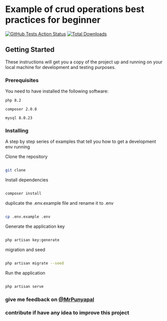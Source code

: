 # Example of crud operations best practices for beginner
[![GitHub Tests Action Status](https://img.shields.io/github/actions/workflow/status/mr-punyapal/basic-crud/tests.yml?branch=main&label=tests&style=flat-square)](https://github.com/mr-punyapal/basic-crud/actions?query=workflow%3Atests+branch%3Amain)
[![Total Downloads](https://img.shields.io/packagist/dt/mr-punyapal/basic-crud.svg?style=flat-square)](https://packagist.org/packages/mr-punyapal/basic-crud)
## Getting Started

These instructions will get you a copy of the project up and running on your local machine for development and testing purposes.

### Prerequisites

You need to have installed the following software:

```
php 8.2

composer 2.0.8

mysql 8.0.23
```

### Installing

A step by step series of examples that tell you how to get a development env running

Clone the repository

```bash

git clone

```

Install dependencies

```bash

composer install

```

duplicate the .env.example file and rename it to .env

```bash

cp .env.example .env

```

Generate the application key

```bash

php artisan key:generate

```

migration and seed

```bash

php artisan migrate --seed

```

Run the application

```bash

php artisan serve

```

### give me feedback on  [@MrPunyapal](https://x.com/MrPunyapal)

### contribute if have any idea to improve this project




